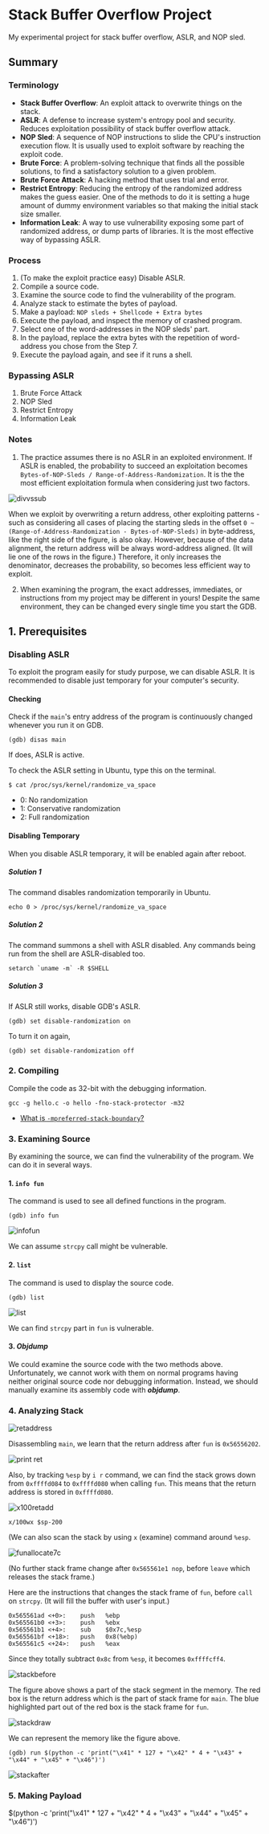 # Stack Buffer Overflow Project
My experimental project for stack buffer overflow, ASLR, and NOP sled.

## Summary
### Terminology
* **Stack Buffer Overflow**: An exploit attack to overwrite things on the stack.
* **ASLR**: A defense to increase system's entropy pool and security. Reduces exploitation possibility of stack buffer overflow attack.
* **NOP Sled**: A sequence of NOP instructions to slide the CPU's instruction execution flow. It is usually used to exploit software by reaching the exploit code.
* **Brute Force**: A problem-solving technique that finds all the possible solutions, to find a satisfactory solution to a given problem.
* **Brute Force Attack**: A hacking method that uses trial and error.
* **Restrict Entropy**: Reducing the entropy of the randomized address makes the guess easier. One of the methods to do it is setting a huge amount of dummy environment variables so that making the initial stack size smaller.
* **Information Leak**: A way to use vulnerability exposing some part of randomized address, or dump parts of libraries. It is the most effective way of bypassing ASLR.

### Process
1. (To make the exploit practice easy) Disable ASLR.
2. Compile a source code.
3. Examine the source code to find the vulnerability of the program.
4. Analyze stack to estimate the bytes of payload.
5. Make a payload: `NOP sleds + Shellcode + Extra bytes`
6. Execute the payload, and inspect the memory of crashed program.
7. Select one of the word-addresses in the NOP sleds' part.
8. In the payload, replace the extra bytes with the repetition of word-address you chose from the Step 7.
9. Execute the payload again, and see if it runs a shell.

### Bypassing ASLR
1. Brute Force Attack
2. NOP Sled
3. Restrict Entropy
4. Information Leak

### Notes
1. The practice assumes there is no ASLR in an exploited environment. If ASLR is enabled, the probability to succeed an exploitation becomes `Bytes-of-NOP-Sleds / Range-of-Address-Randomization`. It is the the most efficient exploitation formula when considering just two factors.

![divvssub](https://github.com/reruo321/OS-Self-Study/assets/48712088/530e82d0-4ade-437f-afa7-ef1c0ebfd7e7)

When we exploit by overwriting a return address, other exploiting patterns - such as considering all cases of placing the starting sleds in the offset `0 ~ (Range-of-Address-Randomization - Bytes-of-NOP-Sleds)` in byte-address, like the right side of the figure, is also okay. However, because of the data alignment, the return address will be always word-address aligned. (It will lie one of the rows in the figure.) Therefore, it only increases the denominator, decreases the probability, so becomes less efficient way to exploit.

2. When examining the program, the exact addresses, immediates, or instructions from my project may be different in yours! Despite the same environment, they can be changed every single time you start the GDB.

## 1. Prerequisites
### Disabling ASLR
To exploit the program easily for study purpose, we can disable ASLR. It is recommended to disable just temporary for your computer's security.

#### Checking
Check if the `main`'s entry address of the program is continuously changed whenever you run it on GDB.

    (gdb) disas main

If does, ASLR is active.

To check the ASLR setting in Ubuntu, type this on the terminal.
      
    $ cat /proc/sys/kernel/randomize_va_space

* 0: No randomization
* 1: Conservative randomization
* 2: Full randomization

#### Disabling Temporary
When you disable ASLR temporary, it will be enabled again after reboot.

##### Solution 1
The command disables randomization temporarily in Ubuntu.

    echo 0 > /proc/sys/kernel/randomize_va_space

##### Solution 2
The command summons a shell with ASLR disabled. Any commands being run from the shell are ASLR-disabled too.

    setarch `uname -m` -R $SHELL

##### Solution 3
If ASLR still works, disable GDB's ASLR.

    (gdb) set disable-randomization on

To turn it on again,

    (gdb) set disable-randomization off

### 2. Compiling
Compile the code as 32-bit with the debugging information.

    gcc -g hello.c -o hello -fno-stack-protector -m32

* [What is `-mpreferred-stack-boundary`?](https://github.com/reruo321/CPP-Self-Study/blob/master/CS/Assembly/GCC/-mpreferred-stack-boundary/README.md)

### 3. Examining Source
By examining the source, we can find the vulnerability of the program. We can do it in several ways.

#### 1. `info fun`
The command is used to see all defined functions in the program.

    (gdb) info fun

![infofun](https://github.com/reruo321/OS-Self-Study/assets/48712088/00a9bd56-635f-4b13-a59a-6199b63265e1)

We can assume `strcpy` call might be vulnerable.

#### 2. `list`
The command is used to display the source code.

    (gdb) list

![list](https://github.com/reruo321/OS-Self-Study/assets/48712088/3b5dc9d7-ef78-464f-a0bc-33d0a4fbd03d)

We can find `strcpy` part in `fun` is vulnerable.

#### 3. *Objdump*
We could examine the source code with the two methods above. Unfortunately, we cannot work with them on normal programs having neither original source code nor debugging information. Instead, we should manually examine its assembly code with ***objdump***.

### 4. Analyzing Stack
![retaddress](https://github.com/reruo321/OS-Self-Study/assets/48712088/32eec58c-79bf-417a-861d-b085536c7249)

Disassembling `main`, we learn that the return address after `fun` is `0x56556202`.

![print ret](https://github.com/reruo321/OS-Self-Study/assets/48712088/b08f90ee-0049-49a1-8c6f-678e9d4c1809)

Also, by tracking `%esp` by `i r` command, we can find the stack grows down from `0xffffd084` to `0xffffd080` when calling `fun`. This means that the return address is stored in `0xffffd080`.

![x100retadd](https://github.com/reruo321/OS-Self-Study/assets/48712088/56e6710b-a909-40a1-b06b-adce4367af6a)

    x/100wx $sp-200

(We can also scan the stack by using `x` (examine) command around `%esp`.

![funallocate7c](https://github.com/reruo321/OS-Self-Study/assets/48712088/f7e2202f-06ad-4ae3-ac28-00437355133b)

(No further stack frame change after `0x565561e1 nop`, before `leave` which releases the stack frame.)

Here are the instructions that changes the stack frame of `fun`, before `call` on `strcpy`. (It will fill the buffer with user's input.)

    0x565561ad <+0>:	push   %ebp
    0x565561b0 <+3>:	push   %ebx
    0x565561b1 <+4>:	sub    $0x7c,%esp
    0x565561bf <+18>:	push   0x8(%ebp)
    0x565561c5 <+24>:	push   %eax

Since they totally subtract `0x8c` from `%esp`, it becomes `0xffffcff4`.

![stackbefore](https://github.com/reruo321/OS-Self-Study/assets/48712088/1c257fde-5052-433f-b3d5-2ab55344d452)

The figure above shows a part of the stack segment in the memory. The red box is the return address which is the part of stack frame for `main`. The blue highlighted part out of the red box is the stack frame for `fun`.

![stackdraw](https://github.com/reruo321/OS-Self-Study/assets/48712088/13c7d35f-07b3-46d7-8a70-6dbf9322fb79)

We can represent the memory like the figure above.

    (gdb) run $(python -c 'print("\x41" * 127 + "\x42" * 4 + "\x43" + "\x44" + "\x45" + "\x46")')

![stackafter](https://github.com/reruo321/OS-Self-Study/assets/48712088/ff036a6f-0134-4c17-8243-16daa7942cbc)


### 5. Making Payload

$(python -c 'print("\x41" * 127 + "\x42" * 4 + "\x43" + "\x44" + "\x45" + "\x46")')
